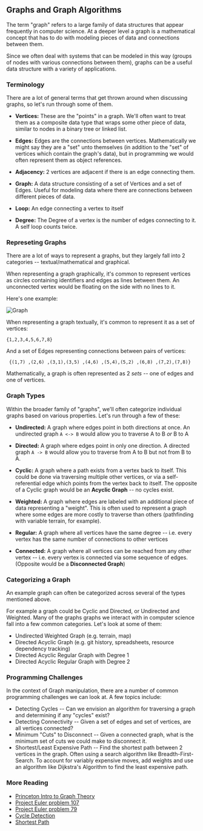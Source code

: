 ## Graphs and Graph Algorithms

The term "graph" refers to a large family of data structures that appear
frequently in computer science. At a deeper level a graph is a mathematical
concept that has to do with modeling pieces of data and connections between
them.

Since we often deal with systems that can be modeled in this way (groups of
nodes with various connections between them), graphs can be a useful data
structure with a variety of applications.

### Terminology

There are a lot of general terms that get thrown around when discussing graphs,
so let's run through some of them.

* __Vertices:__ These are the "points" in a graph. We'll often want to treat them as a
  composite data type that wraps some other piece of data, similar to nodes in a binary
  tree or linked list.

* __Edges:__ Edges are the connections between vertices. Mathematically we might say they
  are a "set" unto themselves (in addition to the "set" of vertices which contain the graph's
  data), but in programming we would often represent them as object references.

* __Adjacency:__ 2 vertices are adjacent if there is an edge connecting them. 

* __Graph:__ A data structure consisting of a set of Vertices and a set of Edges. Useful for
  modeling data where there are connections between different pieces of data.

* __Loop:__ An edge connecting a vertex to itself

* __Degree:__ The Degree of a vertex is the number of edges connecting to it. A self loop
  counts twice.

### Represeting Graphs

There are a lot of ways to represent a graphs, but they largely fall into 2 categories -- textual/mathematical
and graphical.

When representing a graph graphically, it's common to represent vertices as circles containing identifiers
and edges as lines between them. An unconnected vertex would be floating on the side with no lines to it.

Here's one example:

![Graph](http://web.cecs.pdx.edu/~sheard/course/Cs163/Graphics/graph7.png)

When representing a graph textually, it's common to represent it as a set of vertices:

```
{1,2,3,4,5,6,7,8}
```

And a set of Edges representing connections between pairs of vertices:

```
 {(1,7) ,(2,6) ,(3,1),(3,5) ,(4,6) ,(5,4),(5,2) ,(6,8) ,(7,2),(7,8)}
```

Mathematically, a graph is often represented as 2 _sets_ -- one of edges and one of vertices. 

### Graph Types

Within the broader family of "graphs", we'll often categorize individual graphs based on
various properties. Let's run through a few of these:

* __Undirected:__ A graph where edges point in both directions at once. An undirected graph `A <-> B`
  would allow you to traverse A to B _or_ B to A

* __Directed:__ A graph where edges point in only one direction. A directed graph `A -> B` would
  allow you to traverse from A to B but not from B to A.

* __Cyclic:__ A graph where a path exists from a vertex back to itself. This could be done via traversing
  multiple other vertices, or via a self-referential edge which points from the vertex back to itself.
  The opposite of a Cyclic graph would be an __Acyclic Graph__ -- no cycles exist.

* __Weighted:__ A graph where edges are labeled with an additional piece of data representing a "weight".
  This is often used to represent a graph where some edges are more costly to traverse than others
  (pathfinding with variable terrain, for example).

* __Regular:__ A graph where all vertices have the same degree -- i.e. every vertex has the same number
  of connections to other vertices

* __Connected:__ A graph where all vertices can be reached from any other vertex -- i.e. every vertex is
  connected via some sequence of edges. (Opposite would be a __Disconnected Graph__)

### Categorizing a Graph

An example graph can often be categorized across several of the types mentioned above.

For example a graph could be Cyclic and Directed, or Undirected and Weighted. Many of
the graphs graphs we interact with in computer science fall into a few common categories.
Let's look at some of them:

* Undirected Weighted Graph (e.g. terrain, map)
* Directed Acyclic Graph (e.g. git history, spreadsheets, resource dependency tracking)
* Directed Acyclic Regular Graph with Degree 1
* Directed Acyclic Regular Graph with Degree 2

### Programming Challenges

In the context of Graph manipulation, there are a number of common programming
challenges we can look at. A few topics include:

* Detecting Cycles -- Can we envision an algorithm for traversing a graph and determining if any
  "cycles" exist?
* Detecting Connectivity -- Given a set of edges and set of vertices, are all vertices connected?
* Minimum "Cuts" to Disconnect -- Given a connected graph, what is the minimum set of cuts we could
  make to disconnect it.
* Shortest/Least Expensive Path -- Find the shortest path between 2 vertices in the graph. Often using
  a search algorithm like Breadth-First-Search. To account for variably expensive moves, add weights
  and use an algorithm like Dijkstra's Algorithm to find the least expensive path.

### More Reading

* [Princeton Intro to Graph Theory](https://www.cs.princeton.edu/courses/archive/fall06/cos341/handouts/graph1.pdf)
* [Project Euler problem 107](https://projecteuler.net/problem=107)
* [Project Euler problem 79](https://projecteuler.net/problem=79)
* [Cycle Detection](http://www.geeksforgeeks.org/detect-cycle-in-a-graph/)
* [Shortest Path](http://www.geeksforgeeks.org/shortest-path-for-directed-acyclic-graphs/)